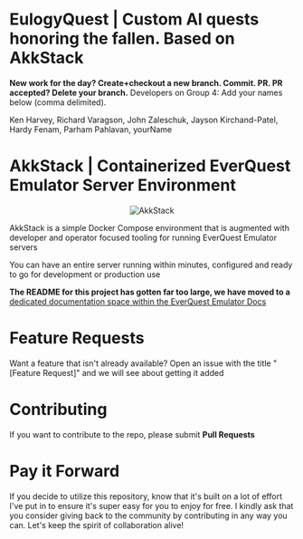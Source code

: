 # EulogyQuest | Custom AI quests honoring the fallen. Based on AkkStack

**New work for the day? Create+checkout a new branch. Commit. PR. PR accepted? Delete your branch.**
Developers on Group 4: Add your names below (comma delimited).

Ken Harvey, Richard Varagson, John Zaleschuk, Jayson Kirchand-Patel, Hardy Fenam, Parham Pahlavan, yourName


# AkkStack | Containerized EverQuest Emulator Server Environment

<p align="center">
 
<img src="https://github.com/Akkadius/akk-stack/assets/3319450/d276736b-622a-4bd6-a9eb-c9fdc48b3259" alt="AkkStack">

AkkStack is a simple Docker Compose environment that is augmented with developer and operator focused tooling for running EverQuest Emulator servers

You can have an entire server running within minutes, configured and ready to go for development or production use

**The README for this project has gotten far too large, we have moved to a** [dedicated documentation space within the EverQuest Emulator Docs](https://docs.eqemu.io/akk-stack/introduction/)

</p>

# Feature Requests

Want a feature that isn't already available? Open an issue with the title "[Feature Request]" and we will see about getting it added

# Contributing

If you want to contribute to the repo, please submit **Pull Requests**

# Pay it Forward

If you decide to utilize this repository, know that it's built on a lot of effort I've put in to ensure it's super easy for you to enjoy for free. I kindly ask that you consider giving back to the community by contributing in any way you can. Let's keep the spirit of collaboration alive!
